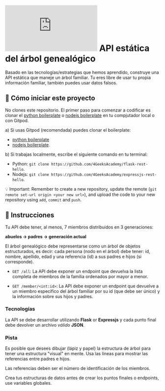 # ![alt text](https://assets.breatheco.de/apis/img/images.php?blob&random&cat=icon&tags=breathecode,32) API estática del árbol genealógico

Basado en las tecnologías/estrategias que hemos aprendido, construye una API estática que maneje un árbol familiar. Tu eres libre de usar tu propia información familiar, también puedes usar datos falsos.

## 🌱  Cómo iniciar este proyecto

 No clones este repositorio. El primer paso para comenzar a codificar es clonar el [python boilerplate](https://github.com/4GeeksAcademy/flask-rest-hello) o [nodejs boilerplate](https://github.com/4GeeksAcademy/expressjs-rest-hello) en tu compjutador local o con Gitpod.

a) Si usas Gitpod (recomendada) puedes clonar el boilerplate:

- [python boilerplate](https://github.com/4GeeksAcademy/flask-rest-hello)
- [nodejs boilerplate](https://github.com/4GeeksAcademy/expressjs-rest-hello).

b) Si trabajas localmente, escribe el siguiente comando en tu terminal: 

- Python: `git clone https://github.com/4GeeksAcademy/flask-rest-hello`.
- Nodejs: `git clone https://github.com/4GeeksAcademy/expressjs-rest-hello`.


💡 Important: Remember to create a new repository, update the remote (`git remote set-url origin <your new url>`), and upload the code to your new repository using `add`, `commit` and `push`.

## :memo: Instrucciones

Tu API debe tener, al menos, 7 miembros distribuidos en 3 generaciones: 

**abuelos -> padres -> generación actual**

El árbol genealógico debe representarse como un árbol de objetos estructurados, es decir: cada persona (nodo en el árbol) debe tener: id, nombre, apellido, edad y una referencia (id) a sus padres e hijos (si corresponde).

- `GET /all`: La API debe exponer un endpoint que devuelva la lista completa de miembros de la familia ordenados por mayor a menor.

- `GET /member/<int:id>`: La API debe exponer un endpoint que devuelve a un miembro específico del árbol familiar por su id (que debe ser único) y la información sobre sus hijos y padres.

### Tecnologías

La API se debe desarrollar utilizando **Flask** or **Expressjs** y cada punto final debe devolver un archivo *válido* **JSON**.

### Pista

Es posible que desees dibujar (lápiz y papel) la estructura de árbol para tener una estructura "visual" en mente. Usa las líneas para mostrar las referencias entre padres e hijos.

Las referencias deben ser el número de identificación de los miembros.

Crea tus estructuras de datos antes de crear los puntos finales o endpoints, use variables globales.
